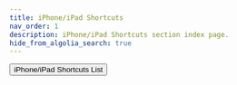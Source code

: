 ```yaml
---
title: iPhone/iPad Shortcuts
nav_order: 1
description: iPhone/iPad Shortcuts section index page.
hide_from_algolia_search: true
---
```


<Button link="./list">iPhone/iPad Shortcuts List</Button>

